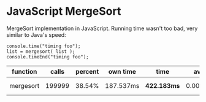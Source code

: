 # JavaScript MergeSort

MergeSort implementation in JavaScript. Running time wasn't too bad, very similar to Java's speed:

    console.time("timing foo");
    list = mergesort( list );
    console.timeEnd("timing foo");

|function |calls |percent|own time |time         | avg   |min| max     |file
|---------|------|-------|---------|-------------|-------|---|---------|----------------------
|mergesort|199999|38.54% |187.537ms|**422.183ms**|0.002ms|0ms|422.183ms|mergesort.js (line 18)
